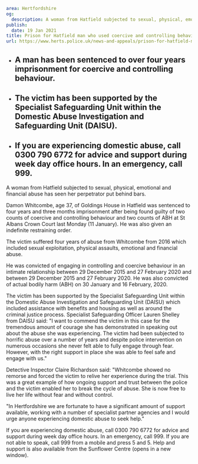 ```yaml
area: Hertfordshire
og:
  description: A woman from Hatfield subjected to sexual, physical, emotional and financial abuse has seen her perpetrator put behind bars.
publish:
  date: 19 Jan 2021
title: Prison for Hatfield man who used coercive and controlling behaviour
url: https://www.herts.police.uk/news-and-appeals/prison-for-hatfield-man-who-used-coercive-and-controlling-behaviour-1105b
```

* ## A man has been sentenced to over four years imprisonment for coercive and controlling behaviour.

 * ## The victim has been supported by the Specialist Safeguarding Unit within the Domestic Abuse Investigation and Safeguarding Unit (DAISU).

 * ## If you are experiencing domestic abuse, call 0300 790 6772 for advice and support during week day office hours. In an emergency, call 999.

A woman from Hatfield subjected to sexual, physical, emotional and financial abuse has seen her perpetrator put behind bars.

Damon Whitcombe, age 37, of Goldings House in Hatfield was sentenced to four years and three months imprisonment after being found guilty of two counts of coercive and controlling behaviour and two counts of ABH at St Albans Crown Court last Monday (11 January). He was also given an indefinite restraining order.

The victim suffered four years of abuse from Whitcombe from 2016 which included sexual exploitation, physical assaults, emotional and financial abuse.

He was convicted of engaging in controlling and coercive behaviour in an intimate relationship between 29 December 2015 and 27 February 2020 and between 29 December 2015 and 27 February 2020. He was also convicted of actual bodily harm (ABH) on 30 January and 16 February, 2020.

The victim has been supported by the Specialist Safeguarding Unit within the Domestic Abuse Investigation and Safeguarding Unit (DAISU) which included assistance with benefits and housing as well as around the criminal justice process. Specialist Safeguarding Officer Lauren Shelley from DAISU said: "I want to commend the victim in this case for the tremendous amount of courage she has demonstrated in speaking out about the abuse she was experiencing. The victim had been subjected to horrific abuse over a number of years and despite police intervention on numerous occasions she never felt able to fully engage through fear. However, with the right support in place she was able to feel safe and engage with us."

Detective Inspector Claire Richardson said: "Whitcombe showed no remorse and forced the victim to relive her experience during the trial. This was a great example of how ongoing support and trust between the police and the victim enabled her to break the cycle of abuse. She is now free to live her life without fear and without control.

"In Hertfordshire we are fortunate to have a significant amount of support available, working with a number of specialist partner agencies and I would urge anyone experiencing domestic abuse to seek help."

If you are experiencing domestic abuse, call 0300 790 6772 for advice and support during week day office hours. In an emergency, call 999. If you are not able to speak, call 999 from a mobile and press 5 and 5. Help and support is also available from the Sunflower Centre (opens in a new window).
